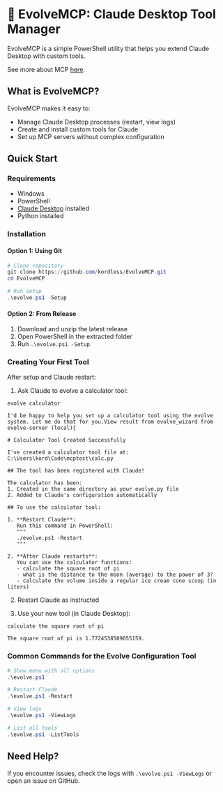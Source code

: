 # 🧠 EvolveMCP: Claude Desktop Tool Manager

EvolveMCP is a simple PowerShell utility that helps you extend Claude Desktop with custom tools.

See more about MCP [here](https://modelcontextprotocol.io/introduction).

## What is EvolveMCP?

EvolveMCP makes it easy to:
- Manage Claude Desktop processes (restart, view logs)
- Create and install custom tools for Claude
- Set up MCP servers without complex configuration

## Quick Start

### Requirements
- Windows
- PowerShell
- [Claude Desktop](https://claude.ai/download) installed
- Python installed

### Installation

#### Option 1: Using Git
```powershell
# Clone repository
git clone https://github.com/kordless/EvolveMCP.git
cd EvolveMCP

# Run setup
.\evolve.ps1 -Setup
```

#### Option 2: From Release
1. Download and unzip the latest release
2. Open PowerShell in the extracted folder
3. Run `.\evolve.ps1 -Setup`

### Creating Your First Tool

After setup and Claude restart:

1. Ask Claude to evolve a calculator tool:
```
evolve calculator
```

```
I'd be happy to help you set up a calculator tool using the evolve system. Let me do that for you.View result from evolve_wizard from evolve-server (local){

# Calculator Tool Created Successfully

I've created a calculator tool file at:
C:\Users\kord\Code\mcptest\calc.py

## The tool has been registered with Claude!

The calculator has been:
1. Created in the same directory as your evolve.py file
2. Added to Claude's configuration automatically

## To use the calculator tool:

1. **Restart Claude**:
   Run this command in PowerShell:
   """
   ./evolve.ps1 -Restart
   """
   
2. **After Claude restarts**:
   You can use the calculator functions:
   - calculate the square root of pi
   - what is the distance to the moon (average) to the power of 3?
   - calculate the volume inside a regular ice cream cone scoop (in liters)

```

2. Restart Claude as instructed

3. Use your new tool (in Claude Desktop):
```
calculate the square root of pi
```

```
The square root of pi is 1.7724538509055159.
```

### Common Commands for the Evolve Configuration Tool

```powershell
# Show menu with all options
.\evolve.ps1

# Restart Claude
.\evolve.ps1 -Restart

# View logs
.\evolve.ps1 -ViewLogs

# List all tools
.\evolve.ps1 -ListTools
```

## Need Help?

If you encounter issues, check the logs with `.\evolve.ps1 -ViewLogs` or open an issue on GitHub.
